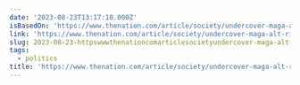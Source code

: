 ```yaml
---
date: '2023-08-23T13:17:10.000Z'
isBasedOn: 'https://www.thenation.com/article/society/undercover-maga-alt-right/'
link: 'https://www.thenation.com/article/society/undercover-maga-alt-right/'
slug: 2023-08-23-httpswwwthenationcomarticlesocietyundercover-maga-alt-right
tags:
  - politics
title: 'https://www.thenation.com/article/society/undercover-maga-alt-right/'
---
```


